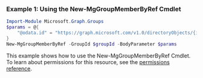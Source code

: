 ### Example 1: Using the New-MgGroupMemberByRef Cmdlet
```powershell
Import-Module Microsoft.Graph.Groups
$params = @{
	"@odata.id" = "https://graph.microsoft.com/v1.0/directoryObjects/{id}"
}
New-MgGroupMemberByRef -GroupId $groupId -BodyParameter $params
```
This example shows how to use the New-MgGroupMemberByRef Cmdlet.
To learn about permissions for this resource, see the [permissions reference](/graph/permissions-reference).
